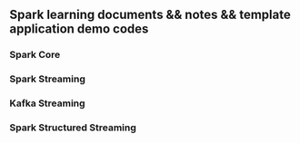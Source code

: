 ## Spark learning documents && notes && template application demo codes 

### Spark Core 

### Spark Streaming 

### Kafka Streaming 

### Spark Structured Streaming 
